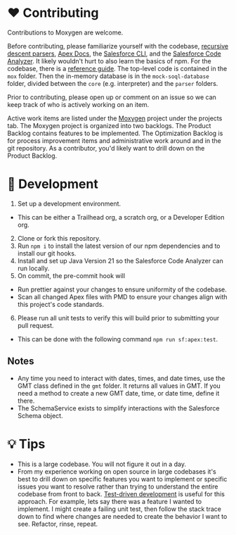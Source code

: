 # ❤️ Contributing

Contributions to Moxygen are welcome.

Before contributing, please familiarize yourself with the codebase, [recursive descent parsers](https://www.youtube.com/watch?v=iddRD8tJi44), [Apex Docs](https://github.com/cesarParra/apexdocs/wiki/2.-%F0%9F%93%96-Documenting-Apex-code), the [Salesforce CLI](https://www.npmjs.com/package/@salesforce/cli), and the [Salesforce Code Analyzer](https://developer.salesforce.com/docs/platform/salesforce-code-analyzer/overview). It likely wouldn't hurt to also learn the basics of npm. For the codebase, there is a [reference guide](./docs/index.md). The top-level code is contained in the `mox` folder. Then the in-memory database is in the `mock-soql-database` folder, divided between the `core` (e.g. interpreter) and the `parser` folders.

Prior to contributing, please open up or comment on an issue so we can keep track of who is actively working on an item.

Active work items are listed under the [Moxygen](https://github.com/users/ZackFra/projects/1) project under the projects tab. The Moxygen project is organized into two backlogs. The Product Backlog contains features to be implemented. The Optimization Backlog is for process improvement items and administrative work around and in the git repository. As a contributor, you'd likely want to drill down on the Product Backlog.

# 🚀 Development

1. Set up a development environment.
* This can be either a Trailhead org, a scratch org, or a Developer Edition org.
2. Clone or fork this repository.
3. Run `npm i` to install the latest version of our npm dependencies and to install our git hooks.
4. Install and set up Java Version 21 so the Salesforce Code Analyzer can run locally.
5. On commit, the pre-commit hook will
* Run prettier against your changes to ensure uniformity of the codebase.
* Scan all changed Apex files with PMD to ensure your changes align with this project's code standards.
6. Please run all unit tests to verify this will build prior to submitting your pull request.
* This can be done with the following command `npm run sf:apex:test`.

## Notes
* Any time you need to interact with dates, times, and date times, use the GMT class defined in the `gmt` folder. It returns all values in GMT. If you need a method to create a new GMT date, time, or date time, define it there.
* The SchemaService exists to simplify interactions with the Salesforce Schema object.

# 💡 Tips

* This is a large codebase. You will not figure it out in a day.
* From my experience working on open source in large codebases it's best to drill down on specific features you want to implement or specific issues you want to resolve rather than trying to understand the entire codebase from front to back. [Test-driven development](https://en.wikipedia.org/wiki/Test-driven_development) is useful for this approach. For example, lets say there was a feature I wanted to implement. I might create a failing unit test, then follow the stack trace down to find where changes are needed to create the behavior I want to see. Refactor, rinse, repeat.
